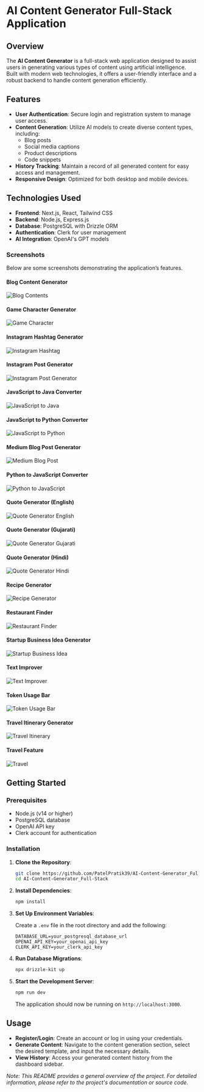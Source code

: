 # AI Content Generator Full-Stack Application

## Overview

The **AI Content Generator** is a full-stack web application designed to assist users in generating various types of content using artificial intelligence. Built with modern web technologies, it offers a user-friendly interface and a robust backend to handle content generation efficiently.

## Features

- **User Authentication**: Secure login and registration system to manage user access.
- **Content Generation**: Utilize AI models to create diverse content types, including:
  - Blog posts
  - Social media captions
  - Product descriptions
  - Code snippets
- **History Tracking**: Maintain a record of all generated content for easy access and management.
- **Responsive Design**: Optimized for both desktop and mobile devices.

## Technologies Used

- **Frontend**: Next.js, React, Tailwind CSS
- **Backend**: Node.js, Express.js
- **Database**: PostgreSQL with Drizzle ORM
- **Authentication**: Clerk for user management
- **AI Integration**: OpenAI's GPT models

### **Screenshots**
Below are some screenshots demonstrating the application’s features.

#### **Blog Content Generator**
![Blog Contents](./screenshots/BlogContents.png)

#### **Game Character Generator**
![Game Character](./screenshots/gamecharacter.png)

#### **Instagram Hashtag Generator**
![Instagram Hashtag](./screenshots/InstaHashtag.png)

#### **Instagram Post Generator**
![Instagram Post Generator](./screenshots/instPostGeneratorpng.png)

#### **JavaScript to Java Converter**
![JavaScript to Java](./screenshots/JavascriptJava.png)

#### **JavaScript to Python Converter**
![JavaScript to Python](./screenshots/JavaScriptPython.png)

#### **Medium Blog Post Generator**
![Medium Blog Post](./screenshots/medium.png)

#### **Python to JavaScript Converter**
![Python to JavaScript](./screenshots/pythonJavaScript.png)

#### **Quote Generator (English)**
![Quote Generator English](./screenshots/quoteEnglish.png)

#### **Quote Generator (Gujarati)**
![Quote Generator Gujarati](./screenshots/quoteGujarati.png)

#### **Quote Generator (Hindi)**
![Quote Generator Hindi](./screenshots/quoteHindi.png)

#### **Recipe Generator**
![Recipe Generator](./screenshots/recipeGenerator.png)

#### **Restaurant Finder**
![Restaurant Finder](./screenshots/restaurantFinder.png)

#### **Startup Business Idea Generator**
![Startup Business Idea](./screenshots/startupBusinessIdea.png)

#### **Text Improver**
![Text Improver](./screenshots/TextImprover.png)

#### **Token Usage Bar**
![Token Usage Bar](./screenshots/tokenUsageBar.png)

#### **Travel Itinerary Generator**
![Travel Itinerary](./screenshots/Travelltenary.png)

#### **Travel Feature**
![Travel](./screenshots/travel.png)

## Getting Started

### Prerequisites

- Node.js (v14 or higher)
- PostgreSQL database
- OpenAI API key
- Clerk account for authentication

### Installation

1. **Clone the Repository**:

   ```bash
   git clone https://github.com/PatelPratik39/AI-Content-Generator_Full-Stack.git
   cd AI-Content-Generator_Full-Stack
   ```

2. **Install Dependencies**:

   ```bash
   npm install
   ```

3. **Set Up Environment Variables**:

   Create a `.env` file in the root directory and add the following:

   ```env
   DATABASE_URL=your_postgresql_database_url
   OPENAI_API_KEY=your_openai_api_key
   CLERK_API_KEY=your_clerk_api_key
   ```

4. **Run Database Migrations**:

   ```bash
   npx drizzle-kit up
   ```

5. **Start the Development Server**:

   ```bash
   npm run dev
   ```

   The application should now be running on `http://localhost:3000`.

## Usage

- **Register/Login**: Create an account or log in using your credentials.
- **Generate Content**: Navigate to the content generation section, select the desired template, and input the necessary details.
- **View History**: Access your generated content history from the dashboard sidebar.



*Note: This README provides a general overview of the project. For detailed information, please refer to the project's documentation or source code.*
